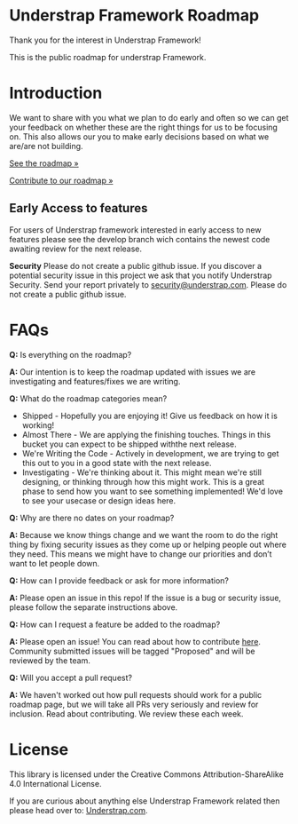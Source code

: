 # Understrap Framework Roadmap

Thank you for the interest in Understrap Framework!

This is the public roadmap for understrap Framework.

# Introduction
We want to share with you what we plan to do early and often so we can get your feedback on whether these are the right things for us to be focusing on. This also allows our you to make early decisions based on what we are/are not building. 

[See the roadmap »](https://github.com/Understrap/understreap-Roadmap/projects/1)

[Contribute to our roadmap »](https://github.com/Understrap/understrap-roadmap/blob/main/CONTRIBUTING.MD)

## Early Access to features 
For users of Understrap framework interested in early access to new features please see the develop branch wich contains the newest code awaiting review for the next release.

**Security**
Please do not create a public github issue. If you discover a potential security issue in this project we ask that you notify Understrap Security. Send your report privately to security@understrap.com. Please do not create a public github issue.

# FAQs

**Q:** Is everything on the roadmap?

**A:** Our intention is to keep the roadmap updated with issues we are investigating and features/fixes we are writing.

**Q:** What do the roadmap categories mean?
* Shipped - Hopefully you are enjoying it! Give us feedback on how it is working!
* Almost There - We are applying the finishing touches. Things in this bucket you can expect to be shipped withthe next release. 
* We're Writing the Code - Actively in development, we are trying to get this out to you in a good state with the next release.
* Investigating - We're thinking about it. This might mean we're still designing, or thinking through how this might work. This is a great phase to send how you want to see something implemented! We'd love to see your usecase or design ideas here.

**Q:** Why are there no dates on your roadmap?

**A:** Because we know things change and we want the room to do the right thing by fixing security issues as they come up or helping people out where they need. This means we might have to change our priorities and don’t want to let people down. 

**Q:** How can I provide feedback or ask for more information?

**A:** Please open an issue in this repo! If the issue is a bug or security issue, please follow the separate instructions above.

**Q:** How can I request a feature be added to the roadmap?

**A:** Please open an issue! You can read about how to contribute [here](https://github.com/Understrap/understrap-roadmap/blob/main/CONTRIBUTING.MD). Community submitted issues will be tagged "Proposed" and will be reviewed by the team.

**Q:** Will you accept a pull request?

**A:** We haven't worked out how pull requests should work for a public roadmap page, but we will take all PRs very seriously and review for inclusion. Read about contributing. We review these each week. 

# License
This library is licensed under the Creative Commons Attribution-ShareAlike 4.0 International License.

If you are curious about anything else Understrap Framework related then please head over to: [Understrap.com](https://understrap.com).